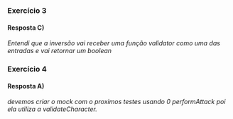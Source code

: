 ### Exercício 3

#### Resposta C) 
*Entendi que a inversão vai receber uma função validator como uma das entradas e vai retornar um boolean*

### Exercício 4

#### Resposta A)
*devemos criar o mock com o proximos testes usando 0 performAttack poi ela utiliza a validateCharacter.* 